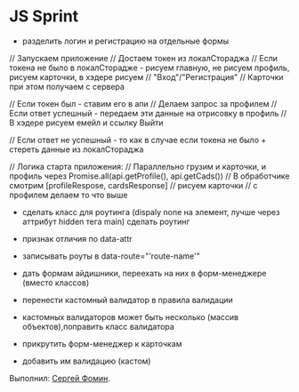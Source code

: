 # JS Sprint


+ разделить логин и регистрацию на отдельные формы

// Запускаем приложение
// Достаем токен из локалСтораджа
// Если токена не было в локалСторадже - рисуем главную, не рисуем профиль, рисуем карточки, в хэдере рисуем
// "Вход"/"Регистрация"
// Карточки при этом получаем с сервера

// Если токен был - ставим его в апи
// Делаем запрос за профилем
// Если ответ успешный - передаем эти данные на отрисовку в профиль
// В хэдере рисуем емейл и ссылку Выйти

// Если ответ не успешный - то как в случае если токена не было + стереть данные из локалСтораджа

// Логика старта приложения:
// Параллельно грузим и карточки, и профиль через Promise.all(api.getProfile(), api.getCads())
// В обработчике смотрим [profileRespose, cardsResponse]
// рисуем карточки
// с профилем делаем то что выше


+ сделать класс для роутинга (dispaly none на элемент, лучше через аттрибут hidden тега main)
сделать роутинг
+ признак отличия по data-attr
+ записывать роуты в data-route="'route-name'"

+ дать формам айдишники, переехать на них в форм-менеджере (вместо классов)

+ перенести кастомный валидатор в правила валидации
+ кастомных валидаторов может быть несколько (массив объектов),поправить класс валидатора

+ прикрутить форм-менеджер к карточкам
+ добавить им валидацию (кастом)

Выполнил: [Сергей Фомин](https://htmlacademy.ru//profile/id1606421).
